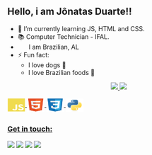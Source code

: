 ## Hello, i am Jônatas Duarte!!

- 📖 I’m currently learning JS, HTML and CSS.
- 📚 Computer Technician - IFAL.
- <img src= https://upload.wikimedia.org/wikipedia/commons/thumb/0/05/Flag_of_Brazil.svg/800px-Flag_of_Brazil.svg.png width="20.5" height="13.4"> I am Brazilian, AL 
- ⚡ Fun fact:  
  - I love dogs 🐶
  - I love Brazilian foods 🥘



<div align="center">
  <a href="https://github.com/JonatasDVL">
  <img height="180em" src="https://github-readme-stats.vercel.app/api?username=JonatasDVL&show_icons=true&theme=dark&include_all_commits=true&count_private=true"/>
  <img height="180em" src="https://github-readme-stats.vercel.app/api/top-langs/?username=JonatasDVL&layout=compact&langs_count=7&theme=dark"/>
</div>
<div style="display: inline_block"><br>
  <img align="center" alt="Rafa-Js" height="30" width="40" src="https://raw.githubusercontent.com/devicons/devicon/master/icons/javascript/javascript-plain.svg">
  <img align="center" alt="Rafa-HTML" height="30" width="40" src="https://raw.githubusercontent.com/devicons/devicon/master/icons/html5/html5-original.svg">
  <img align="center" alt="Rafa-CSS" height="30" width="40" src="https://raw.githubusercontent.com/devicons/devicon/master/icons/css3/css3-original.svg">
  <img align="center" alt="Rafa-Python" height="30" width="40" src="https://raw.githubusercontent.com/devicons/devicon/master/icons/python/python-original.svg">
</div>
  
  ##
  
### Get in touch:
  
<div> 
  <a href="https://www.instagram.com/jonatasdvl/" target="_blank"><img src="https://img.shields.io/badge/-Instagram-%23E4405F?style=for-the-badge&logo=instagram&logoColor=white" target="_blank"></a>
 <a href="https://discord.gg/Jonatas_DVL#2237" target="_blank"><img src="https://img.shields.io/badge/Discord-7289DA?style=for-the-badge&logo=discord&logoColor=white" target="_blank"></a> 
  <a href = "mailto:jonatas17@gmail.com"><img src="https://img.shields.io/badge/-Gmail-%23333?style=for-the-badge&logo=gmail&logoColor=white" target="_blank"></a>
  <a href="https://www.linkedin.com/in/j%C3%B4natas-duarte-961902239/" target="_blank"><img src="https://img.shields.io/badge/-LinkedIn-%230077B5?style=for-the-badge&logo=linkedin&logoColor=white" target="_blank"></a>  
</div>
